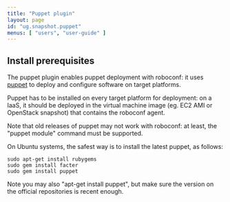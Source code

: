 ```yaml
---
title: "Puppet plugin"
layout: page
id: "ug.snapshot.puppet"
menus: [ "users", "user-guide" ]
---
```


## Install prerequisites

The puppet plugin enables puppet deployment with roboconf: it uses [puppet](http://www.puppetlabs.com)
to deploy and configure software on target platforms.

Puppet has to be installed on every target platform for deployment: on a IaaS, it should be deployed in the
virtual machine image (eg. EC2 AMI or OpenStack snapshot) that contains the roboconf agent.

Note that old releases of puppet may not work with roboconf: at least, the "puppet module" command must be supported.

On Ubuntu systems, the safest way is to install the latest puppet, as follows:
```
sudo apt-get install rubygems
sudo gem install facter
sudo gem install puppet
```
Note you may also "apt-get install puppet", but make sure the version on the official repositories is
recent enough.

